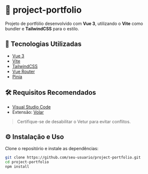 # 📁 project-portfolio

Projeto de portfólio desenvolvido com **Vue 3**, utilizando o **Vite** como bundler e **TailwindCSS** para o estilo.

## 🚀 Tecnologias Utilizadas

- [Vue 3](https://vuejs.org/)
- [Vite](https://vitejs.dev/)
- [TailwindCSS](https://tailwindcss.com/)
- [Vue Router](https://router.vuejs.org/) <!-- Remova se não estiver usando -->
- [Pinia](https://pinia.vuejs.org/) <!-- Remova se não estiver usando -->

## 🛠️ Requisitos Recomendados

- [Visual Studio Code](https://code.visualstudio.com/)
- Extensão: [Volar](https://marketplace.visualstudio.com/items?itemName=Vue.volar)  
> Certifique-se de desabilitar o Vetur para evitar conflitos.

## ⚙️ Instalação e Uso

Clone o repositório e instale as dependências:

```bash
git clone https://github.com/seu-usuario/project-portfolio.git
cd project-portfolio
npm install
